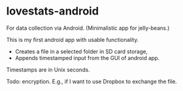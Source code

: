 lovestats-android
=================

For data collection via Android. (Minimalistic app for jelly-beans.)

This is my first android app with usable functionality. 

- Creates a file in a selected folder in SD card storage, 
- Appends timestamped input from the GUI of android app.

Timestamps are in Unix seconds.

Todo: encryption. E.g., if I want to use Dropbox to exchange the file.
